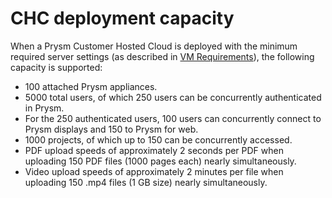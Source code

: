 ﻿---
sidebar_position: 2
---

# CHC deployment capacity
When a Prysm Customer Hosted Cloud is deployed with the minimum required server settings (as described in [VM Requirements](002CHCPrereqs.htm#VMRequirements)), the following capacity is supported:

- 100 attached Prysm appliances.
- 5000 total users, of which 250 users can be concurrently authenticated in Prysm.
- For the 250 authenticated users, 100 users can concurrently connect to Prysm displays and 150 to Prysm for web.
- 1000 projects, of which up to 150 can be concurrently accessed.
- PDF upload speeds of approximately 2 seconds per PDF when uploading 150 PDF files (1000 pages each) nearly simultaneously.
- Video upload speeds of approximately 2 minutes per file when uploading 150 .mp4 files (1 GB size) nearly simultaneously.


